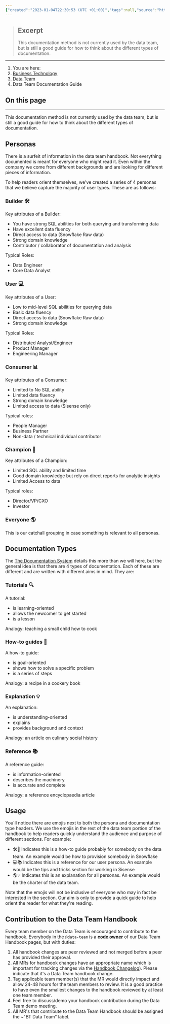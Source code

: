 ```yaml
---
{"created":"2023-01-04T22:30:53 (UTC +01:00)","tags":null,"source":"https://about.gitlab.com/handbook/business-technology/data-team/documentation/#documentation-types","author":"Gitlab Data Team","dg-publish":true,"permalink":"/documentation/gitlab-s-data-team-documentation-guide/","dgPassFrontmatter":true}
---
```



> ## Excerpt
> This documentation method is not currently used by the data team, but is still a good guide for how to think about the different types of documentation.

---
1.  You are here:
2.  [Business Technology](https://about.gitlab.com/handbook/business-technology/)
3.  [Data Team](https://about.gitlab.com/handbook/business-technology/data-team/)
4.  Data Team Documentation Guide

## On this page

___

This documentation method is not currently used by the data team, but is still a good guide for how to think about the different types of documentation.

## Personas[](https://about.gitlab.com/handbook/business-technology/data-team/documentation/#personas)

There is a surfeit of information in the data team handbook. Not everything documented is meant for everyone who might read it. Even within the company we come from different backgrounds and are looking for different pieces of information.

To help readers orient themselves, we've created a series of 4 personas that we believe capture the majority of user types. These are as follows:

### Builder 🛠[](https://about.gitlab.com/handbook/business-technology/data-team/documentation/#builder)

Key attributes of a Builder:

-   You have strong SQL abilities for both querying and transforming data
-   Have excellent data fluency
-   Direct access to data (Snowflake Raw data)
-   Strong domain knowledge
-   Contributor / collaborator of documentation and analysis

Typical Roles:

-   Data Engineer
-   Core Data Analyst

### User 💻[](https://about.gitlab.com/handbook/business-technology/data-team/documentation/#user)

Key attributes of a User:

-   Low to mid-level SQL abilities for querying data
-   Basic data fluency
-   Direct access to data (Snowflake Raw data)
-   Strong domain knowledge

Typical Roles:

-   Distributed Analyst/Engineer
-   Product Manager
-   Engineering Manager

### Consumer 📊[](https://about.gitlab.com/handbook/business-technology/data-team/documentation/#consumer)

Key attributes of a Consumer:

-   Limited to No SQL ability
-   Limited data fluency
-   Strong domain knowledge
-   Limited access to data (Sisense only)

Typical roles:

-   People Manager
-   Business Partner
-   Non-data / technical individual contributor

### Champion 👑[](https://about.gitlab.com/handbook/business-technology/data-team/documentation/#champion)

Key attributes of a Champion:

-   Limited SQL ability and limited time
-   Good domain knowledge but rely on direct reports for analytic insights
-   Limited Access to data

Typical roles:

-   Director/VP/CXO
-   Investor

### Everyone 🌎[](https://about.gitlab.com/handbook/business-technology/data-team/documentation/#everyone)

This is our catchall grouping in case something is relevant to all personas.

## Documentation Types[](https://about.gitlab.com/handbook/business-technology/data-team/documentation/#documentation-types)

The [The Documentation System](https://documentation.divio.com/) details this more than we will here, but the general idea is that there are 4 types of documentation. Each of these are different and are written with different aims in mind. They are:

### Tutorials 🔍[](https://about.gitlab.com/handbook/business-technology/data-team/documentation/#tutorials)

A tutorial:

-   is learning-oriented
-   allows the newcomer to get started
-   is a lesson

Analogy: teaching a small child how to cook

### How-to guides 🏁[](https://about.gitlab.com/handbook/business-technology/data-team/documentation/#howto)

A how-to guide:

-   is goal-oriented
-   shows how to solve a specific problem
-   is a series of steps

Analogy: a recipe in a cookery book

### Explanation 💡[](https://about.gitlab.com/handbook/business-technology/data-team/documentation/#explanation)

An explanation:

-   is understanding-oriented
-   explains
-   provides background and context

Analogy: an article on culinary social history

### Reference 📚[](https://about.gitlab.com/handbook/business-technology/data-team/documentation/#reference)

A reference guide:

-   is information-oriented
-   describes the machinery
-   is accurate and complete

Analogy: a reference encyclopaedia article

## Usage[](https://about.gitlab.com/handbook/business-technology/data-team/documentation/#usage)

You'll notice there are emojis next to both the persona and documentation type headers. We use the emojis in the rest of the data team portion of the handbook to help readers quickly understand the audience and purpose of different sections. For example:

-   🛠🏁 Indicates this is a how-to guide probably for somebody on the data team. An example would be how to provision somebody in Snowflake
-   💻📚 Indicates this is a reference for our user persona. An example would be the tips and tricks section for working in Sisense
-   🌎💡 Indicates this is an explanation for all personas. An example would be the charter of the data team.

Note that the emojis will not be inclusive of everyone who may in fact be interested in the section. Our aim is only to provide a quick guide to help orient the reader for what they're reading.

## Contribution to the Data Team Handbook[](https://about.gitlab.com/handbook/business-technology/data-team/documentation/#contribution-to-the-data-team-handbook)

Every team member on the Data Team is encouraged to contribute to the handbook. Everybody in the `@data-team` is a **[code owner](https://gitlab.com/gitlab-com/www-gitlab-com/-/blob/master/.gitlab/CODEOWNERS)** of our Data Team Handbook pages, but with duties:

1.  All handbook changes are peer reviewed and not merged before a peer has provided their approval.
2.  All MRs for handbook changes have an appropriate name which is important for tracking changes via the [Handbook Changelog](https://about.gitlab.com/handbook/CHANGELOG.html)). Please indicate that it's a Data Team handbook change.
3.  Tag applicable team member(s) that the MR would directly impact and allow 24-48 hours for the team members to review. It is a good practice to have even the smallest changes to the handbook reviewed by at least one team member.
4.  Feel free to discuss/demo your handbook contribution during the Data Team demo meeting.
5.  All MR's that contribute to the Data Team Handbook should be assigned the ~"BT Data Team" label.
